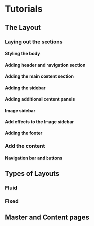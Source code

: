 # Tutorials

## The Layout

### Laying out the sections
#### Styling the body
#### Adding header and navigation section
#### Adding the main content section
#### Adding the sidebar
#### Adding additional content panels
#### Image sidebar
#### Add effects to the Image sidebar
#### Adding the footer

### Add the content
#### Navigation bar and buttons


## Types of Layouts

### Fluid

### Fixed



## Master and Content pages